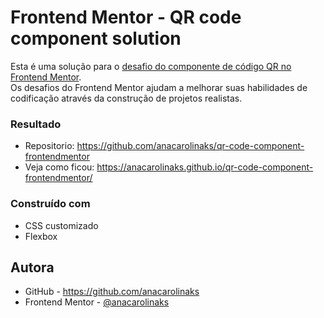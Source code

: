 # Frontend Mentor - QR code component solution

Esta é uma solução para o [desafio do componente de código QR no Frontend Mentor](https://www.frontendmentor.io/challenges/qr-code-component-iux_sIO_H).</br>
Os desafios do Frontend Mentor ajudam a melhorar suas habilidades de codificação através da construção de projetos realistas.


### Resultado

- Repositorio: https://github.com/anacarolinaks/qr-code-component-frontendmentor
- Veja como ficou: https://anacarolinaks.github.io/qr-code-component-frontendmentor/

### Construído com

- CSS customizado
- Flexbox

## Autora

- GitHub - https://github.com/anacarolinaks
- Frontend Mentor - [@anacarolinaks](https://www.frontendmentor.io/profile/anacarolinaks)

